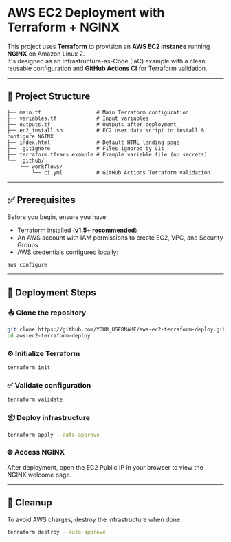 # AWS EC2 Deployment with Terraform + NGINX

This project uses **Terraform** to provision an **AWS EC2 instance** running **NGINX** on Amazon Linux 2.  
It's designed as an Infrastructure-as-Code (IaC) example with a clean, reusable configuration and **GitHub Actions CI** for Terraform validation.

---

## 📂 Project Structure

```plaintext
├── main.tf                  # Main Terraform configuration
├── variables.tf             # Input variables
├── outputs.tf               # Outputs after deployment
├── ec2_install.sh           # EC2 user data script to install & configure NGINX
├── index.html               # Default HTML landing page
├── .gitignore               # Files ignored by Git
├── terraform.tfvars.example # Example variable file (no secrets)
└── .github/
    └── workflows/
        └── ci.yml           # GitHub Actions Terraform validation
```

---

## ✅ Prerequisites

Before you begin, ensure you have:

- [Terraform](https://developer.hashicorp.com/terraform/downloads) installed (**v1.5+ recommended**)
- An AWS account with IAM permissions to create EC2, VPC, and Security Groups
- AWS credentials configured locally:

```bash
aws configure
```

---

## 🚀 Deployment Steps

### 📥 Clone the repository
```bash
git clone https://github.com/YOUR_USERNAME/aws-ec2-terraform-deploy.git
cd aws-ec2-terraform-deploy
```

### ⚙️ Initialize Terraform
```bash
terraform init
```

### ✅ Validate configuration
```bash
terraform validate
```

### 📦 Deploy infrastructure
```bash
terraform apply --auto-approve
```

### 🌐 Access NGINX
After deployment, open the EC2 Public IP in your browser to view the NGINX welcome page.

---

## 🧹 Cleanup
To avoid AWS charges, destroy the infrastructure when done:
```bash
terraform destroy --auto-approve
```
